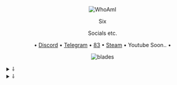 <p align="center">
  <img
src="https://media.discordapp.net/attachments/798776246250242098/800147214928052244/a_32a6fcdb17181c3b8b110a1d845529c4.gif" alt="WhoAmI">
</p>

<p align="center">
    Six
<p align="center">
Socials etc.
<p align="center">
   •
   <a href="https://discord.com/users/755217098183016488">Discord</a>
   •
   <a href="https://t.me/unwizz">Telegram</a>
   •
   <a href="https://discord.gg/83">83</a>
   •
   <a href="https://steamcommunity.com/id/Discordians">Steam</a>
   •
   Youtube Soon..
   •
</p>

<p align="center">
<img src="https://komarev.com/ghpvc/?username=unwizz&color=blue" alt="blades" width="" height="">
</p>

<details>
  <summary>⸸</summary>
  <img src="https://github-readme-stats.vercel.app/api/top-langs/?username=unwizz&show_icons=true&layout=compact&theme=nightowl" alt="fax">
</details>

<details>
  <summary>⸸</summary>
  <img src="https://github-readme-stats.vercel.app/api?username=unwizz&theme=nightowl&show_icons=true" alt="fax">
</details>
